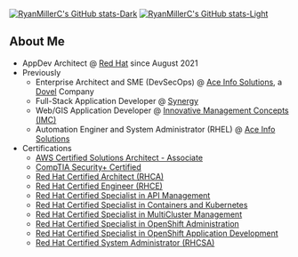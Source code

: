 [![RyanMillerC's GitHub stats-Dark](https://github-readme-stats.vercel.app/api?username=RyanMillerC&show_icons=true&theme=github_dark#gh-dark-mode-only)](https://github.com/anuraghazra/github-readme-stats#gh-dark-mode-only)
[![RyanMillerC's GitHub stats-Light](https://github-readme-stats.vercel.app/api?username=RyanMillerc&show_icons=true&theme=default#gh-light-mode-only)](https://github.com/anuraghazra/github-readme-stats#gh-light-mode-only)

## About Me

* AppDev Architect @ [Red Hat] since August 2021
* Previously
    * Enterprise Architect and SME (DevSecOps) @ [Ace Info Solutions], a [Dovel] Company
    * Full-Stack Application Developer @ [Synergy]
    * Web/GIS Application Developer @ [Innovative Management Concepts (IMC)]
    * Automation Enginer and System Administrator (RHEL) @ [Ace Info Solutions]
* Certifications
    * [AWS Certified Solutions Architect - Associate]
    * [CompTIA Security+ Certified]
    * [Red Hat Certified Architect (RHCA)][Red Hat Certified]
    * [Red Hat Certified Engineer (RHCE)][Red Hat Certified]
    * [Red Hat Certified Specialist in API Management][Red Hat Certified]
    * [Red Hat Certified Specialist in Containers and Kubernetes][Red Hat Certified]
    * [Red Hat Certified Specialist in MultiCluster Management][Red Hat Certified]
    * [Red Hat Certified Specialist in OpenShift Administration][Red Hat Certified]
    * [Red Hat Certified Specialist in OpenShift Application Development][Red Hat Certified]
    * [Red Hat Certified System Administrator (RHCSA)][Red Hat Certified]

[Ace Info Solutions]: https://www.aceinfosolutions.com
[AWS Certified Solutions Architect - Associate]: https://www.credly.com/badges/a2465e45-c128-4a74-b16b-fc0fcfefade4
[CompTIA Security+ Certified]: https://www.credly.com/badges/bdcebd68-0347-4927-993a-2829a50b6e0b
[Dovel]: https://doveltech.com
[Guidehouse]: https://guidehouse.com
[Innovative Management Concepts (IMC)]: https://www.imcva.com
[Red Hat Certified]: https://www.credly.com/badges/cce07910-a6bf-425c-ac40-422e9eadc537
[Red Hat]: https://www.redhat.com
[Synergy]: https://www.synergybis.com
